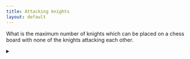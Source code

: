 ```yaml
---
title: Attacking knights
layout: default
---
```


What is the maximum number of knights which can be placed on a chess board
with none of the knights attacking each other.

<details><summary></summary>

32 knights:

![Pulled rope]({{ 'images/attacking_knights_solution.png' | relative_url }})

All the knights are on black squares, and knights on black squares can only
attack white squares.

### Proof

Pair up squares as in the following diagram. Paired squares are identified
by the same piece.

A knight can only be placed on one of each pair of squares. Since this
arrangement can be tiled across the entire chessboard, the knights can take
up at most half the chess board: 32 squares.

![Pulled rope]({{ 'images/attacking_knights_proof.png' | relative_url }})

</details>

